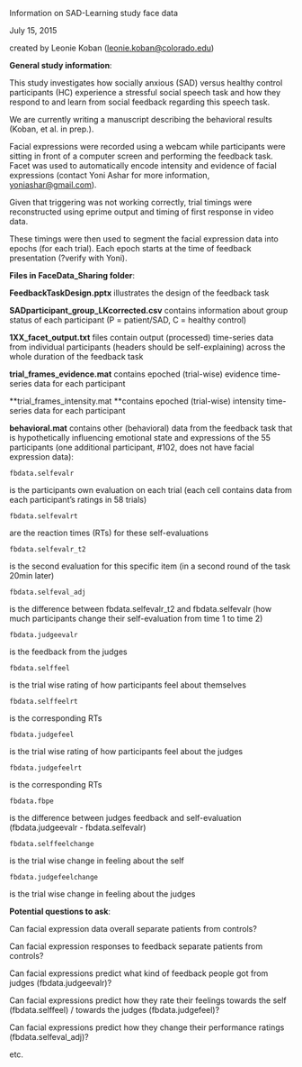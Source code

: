 Information
on SAD-Learning study face data

July
15, 2015

created
by Leonie Koban (leonie.koban@colorado.edu)

**General
study information**:

This
study investigates how socially anxious (SAD) versus healthy control
participants (HC) experience a stressful social speech task and how
they respond to and learn from social feedback regarding this speech
task.

We
are currently writing a manuscript describing the behavioral results
(Koban, et al. in prep.).

Facial
expressions were recorded using a webcam while participants were
sitting in front of a computer screen and performing the feedback
task. Facet was used to automatically encode intensity and evidence
of facial expressions (contact Yoni Ashar for more information,
yoniashar@gmail.com).

Given
that triggering was not working correctly, trial timings were
reconstructed using eprime output and timing of first response in
video data.

These
timings were then used to segment the facial expression data into
epochs (for each trial). Each epoch starts at the time of feedback
presentation (?verify with Yoni).

**Files
in FaceData_Sharing folder**:

**FeedbackTaskDesign.pptx**	illustrates
the design of the feedback task

**SADparticipant_group_LKcorrected.csv**
	contains information about group status of each participant (P =
patient/SAD, C = healthy control)

**1XX_facet_output.txt**
	files contain output (processed) time-series data from individual
participants (headers should be self-explaining) across the whole
duration of the feedback task

**trial_frames_evidence.mat**
	contains epoched (trial-wise) evidence time-series data for each
participant

**trial_frames_intensity.mat
	**contains
epoched (trial-wise) intensity  time-series data for each participant

**behavioral.mat**
	contains other (behavioral) data from the feedback task that is
hypothetically influencing emotional state and expressions of the 55
participants (one additional participant, #102, does not have facial
expression data):

	fbdata.selfevalr
is the participants own evaluation on each trial (each cell contains
data from each participant’s ratings in 58 trials)

	fbdata.selfevalrt
are the reaction times (RTs) for these self-evaluations 

	fbdata.selfevalr_t2
is the second evaluation for this specific item (in a second round of
the task 20min later)

	fbdata.selfeval_adj
is the difference between fbdata.selfevalr_t2 and fbdata.selfevalr
(how much participants change their self-evaluation from time 1 to
time 2)

	fbdata.judgeevalr
is the feedback from the judges

	fbdata.selffeel
is the trial wise rating of how participants feel about themselves

	fbdata.selffeelrt
is the corresponding RTs

	fbdata.judgefeel
is the trial wise rating of how participants feel about the judges

	fbdata.judgefeelrt
is the corresponding RTs

	fbdata.fbpe
is the difference between judges feedback and self-evaluation
(fbdata.judgeevalr - fbdata.selfevalr)

	fbdata.selffeelchange
is the trial wise change in feeling about the self

	fbdata.judgefeelchange
is the trial wise change in feeling about the judges

**Potential
questions to ask**:

Can
facial expression data overall separate patients from controls?

Can
facial expression responses to feedback separate patients from
controls?

Can
facial expressions predict what kind of feedback people got from
judges (fbdata.judgeevalr)?

Can
facial expressions predict how they rate their feelings towards the
self (fbdata.selffeel) / towards the judges (fbdata.judgefeel)?

Can
facial expressions predict how they change their performance ratings
(fbdata.selfeval_adj)?

etc.
